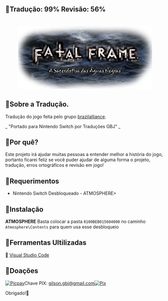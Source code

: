 ## :small_blue_diamond:Tradução: 99% Revisão: 56%

<h1 align="center"><figure>
  <img src="R_logo.png">
</figure></h1>

## :small_blue_diamond:Sobre a Tradução.

Tradução do jogo feita pelo grupo [brazilalliance](https://brazilalliance.com.br).

_ "Portado para Nintendo Switch por Traduções GBJ" _

## :small_blue_diamond:Por quê?

Este projeto irá ajudar muitas pessoas a entender melhor a história do jogo, portanto ficarei feliz se você puder ajudar de alguma forma o projeto, tradução, erros ortográficos e revisão em jogo!

## :small_blue_diamond:Requerimentos

- Nintendo Switch Desbloqueado - ATMOSPHERE>

## :small_blue_diamond:Instalação


**ATMOSPHERE** Basta colocar a pasta ```0100BEB015604000``` no caminho ```Atmosphere\Contents``` para quem usa esse desbloqueio

## :small_blue_diamond:Ferramentas Ultilizadas

:link: [Visual Studio Code](https://code.visualstudio.com)

## :small_blue_diamond:Doações

[![Picpay](https://i.ibb.co/cYcsCnZ/hhhh.png)](https://picpay.me/gilsongbj)Chave PIX: gilson.gbj@gmail.com[![Pix](https://i.ibb.co/1r1ghj3/Pix.png)](https://github.com/JUNIORGBJ/Fatal_Frame_Maiden_of_Black_Water_PT-BR)



Obrigado!:wave:
